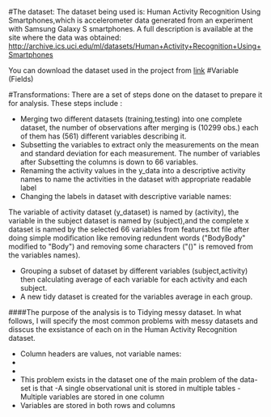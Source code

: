 
#The dataset:
The dataset being used is: Human Activity Recognition Using Smartphones,which is accelerometer data generated from an experiment with Samsung Galaxy S smartphones.
A full description is available at the site where the data was obtained: 
http://archive.ics.uci.edu/ml/datasets/Human+Activity+Recognition+Using+Smartphones

You can download the dataset used in the project from [link]
#Variable (Fields)

[link]:https://d396qusza40orc.cloudfront.net/getdata%2Fprojectfiles%2FUCI%20HAR%20Dataset.zip

  #Transformations:
  There are a set of steps done on the dataset to prepare it for analysis. These steps include :
  - Merging two different datasets (training,testing) into one complete dataset, the number of observations after merging is (10299 obs.) each of them has (561) different variables describing it.
  - Subsetting the variables to extract only the measurements on the mean and standard    deviation for each measurement. The number of variables after Subsetting the   columns is down to 66 variables.
  - Renaming the activity values in the y_data into a descriptive activity names to        name the activities in the dataset with appropriate readable label
  - Changing the labels in  dataset with descriptive variable names: 
  
  The variable of activity dataset (y_dataset) is named by (activity), the variable in the subject dataset is named by (subject),and the complete x dataset is named by the selected 66 variables from features.txt file after doing simple modification like removing redundent words ("BodyBody" modified to "Body") and  removing some characters ("()" is removed from the variables names).

  - Grouping a subset of dataset by different variables (subject,activity) then    calculating average of each variable for each activity and each subject.
  - A new tidy dataset is created for the variables average in each group.
  
####The purpose of the analysis is to Tidying messy dataset. In what follows, I will specify the most common problems with messy datasets and disscus the exsistance of each on in the Human Activity Recognition dataset.

  - Column headers are values, not variable names: 
  - 
  - 
  - This problem exists in the dataset 
   one of the main problem of the data-set is that 
  -A single observational unit is stored in multiple tables
  -Multiple variables are stored in one column
- Variables are stored in both rows and columns

